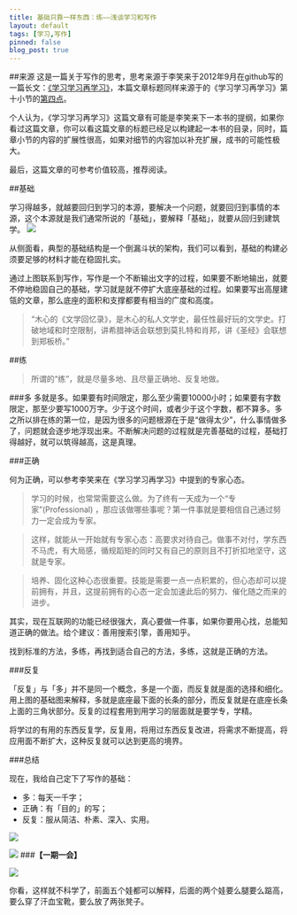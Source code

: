 ```yaml
---
title: 基础只靠一样东西：练——浅谈学习和写作
layout: default
tags: [学习,写作]
pinned: false
blog_post: true
---
```



##来源
这是一篇关于写作的思考，思考来源于李笑来于2012年9月在github写的一篇长文：[《学习学习再学习》](http://xiaolai.github.io/alpha/on-learning/)，本篇文章标题同样来源于的《学习学习再学习》第十小节的[第四点](http://xiaolai.github.io/alpha/on-learning/#section-30)。

个人认为，《学习学习再学习》这篇文章有可能是李笑来下一本书的提纲，如果你看过这篇文章，你可以看这篇文章的标题已经足以构建起一本书的目录，同时，篇章小节的内容的扩展性很高，如果对细节的内容加以补充扩展，成书的可能性极大。

最后，这篇文章的可参考价值较高，推荐阅读。


##基础

学习得越多，就越要回归到学习的本源，要解决一个问题，就要回归到事情的本源，这个本源就是我们通常所说的「基础」，要解释「基础」，就要从回归到建筑学。
![](http://cnfeat.qiniudn.com/10.jpg)

从侧面看，典型的基础结构是一个倒漏斗状的架构，我们可以看到，基础的构建必须要足够的材料才能在稳固扎实。

通过上图联系到写作，写作是一个不断输出文字的过程，如果要不断地输出，就要不停地稳固自己的基础，学习就是就不停扩大底座基础的过程。如果要写出高屋建瓴的文章，那么底座的面积和支撑都要有相当的广度和高度。

>“木心的《文学回忆录》，是木心的私人文学史，最任性最好玩的文学史。打破地域和时空限制，讲希腊神话会联想到莫扎特和肖邦，讲《圣经》会联想到郑板桥。”


##练

>所谓的“练”，就是尽量多地、且尽量正确地、反复地做。

###多
多就是多。如果要有时间限定，那么至少需要10000小时；如果要有字数限定，那至少要写1000万字。少于这个时间，或者少于这个字数，都不算多。多之所以排在练的第一位，是因为很多的问题根源在于是“做得太少”，什么事情做多了，问题就会逐步地浮现出来。不断解决问题的过程就是完善基础的过程，基础打得越好，就可以筑得越高，这是真理。

###正确

何为正确，可以参考李笑来在《学习学习再学习》中提到的专家心态。

>学习的时候，也常常需要这么做。为了终有一天成为一个“专家”(Professional) ，那应该做哪些事呢？第一件事就是要相信自己通过努力一定会成为专家。

>这样，就能从一开始就有专家心态：高要求对待自己。做事不对付，学东西不马虎，有大局感，循规蹈矩的同时又有自己的原则且不打折扣地坚守，这就是专家。

>培养、固化这种心态很重要。技能是需要一点一点积累的，但心态却可以提前拥有，并且，这提前拥有的心态一定会加速此后的努力、催化随之而来的进步。

其实，现在互联网的功能已经很强大，真心要做一件事，如果你要用心找，总能知道正确的做法。给个建议：善用搜索引擎，善用知乎。

找到标准的方法，多练，再找到适合自己的方法，多练，这就是正确的方法。

###反复

「反复」与「多」并不是同一个概念，多是一个面，而反复就是面的选择和细化。用上图的基础图来解释，多就是底座最下面的长条的部分，而反复就是在底座长条上面的三角状部分。反复的过程套用到用学习的层面就是要学专，学精。

将学过的有用的东西反复学，反复用，将用过东西反复改进，将需求不断提高，将应用面不断扩大，这种反复就可以达到更高的境界。


###总结

现在，我给自己定下了写作的基础：

- 多：每天一千字；
- 正确：有「目的」的写；
- 反复：服从简洁、朴素、深入、实用。

![](http://cnfeat.qiniudn.com/%E5%9B%BE%E5%83%8F%20000.png)

![](http://cnfeat.qiniudn.com/%E5%9B%BE%E5%83%8F%202014-03-27-00-56.png)
###**【一期一会】**

![](http://cnfeat.qiniudn.com/4_404_ad3086d34133005.jpg)

你看，这样就不科学了，前面五个娃都可以解释，后面的两个娃要么腿要么踮高，要么穿了汗血宝靴，要么放了两张凳子。





